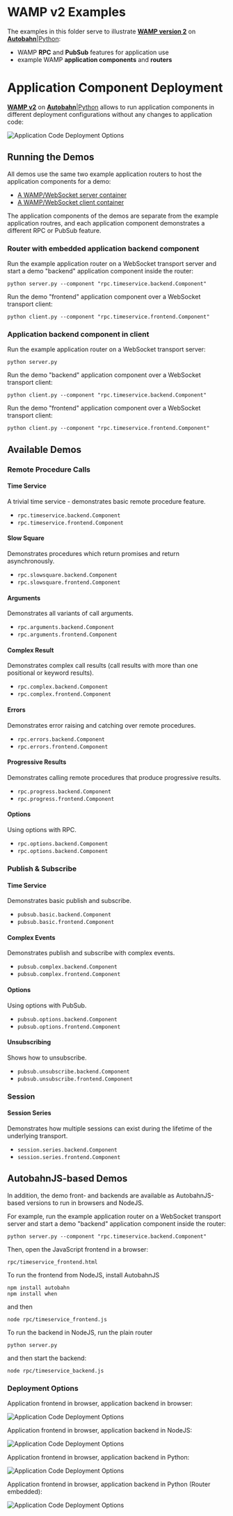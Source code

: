 # WAMP v2 Examples

The examples in this folder serve to illustrate **[WAMP version 2](https://github.com/tavendo/WAMP/blob/master/spec/README.md)** on [**Autobahn**|Python](http://autobahn.ws/):

* WAMP **RPC** and **PubSub** features for application use
* example WAMP **application components** and **routers**

# Application Component Deployment

**[WAMP v2](https://github.com/tavendo/WAMP/blob/master/spec/README.md)** on [**Autobahn**|Python](http://autobahn.ws/) allows to run application components in different deployment configurations without any changes to application code:

![Application Code Deployment Options](figures/app_code_depl_options.png)

## Running the Demos

All demos use the same two example application routers to host the application components for a demo:

 * [A WAMP/WebSocket server container](server.py)
 * [A WAMP/WebSocket client container](client.py)

The application components of the demos are separate from the example application routres, and each application component demonstrates a different RPC or PubSub feature.

### Router with embedded application backend component

Run the example application router on a WebSocket transport server and start a demo "backend" application component inside the router:

	python server.py --component "rpc.timeservice.backend.Component"

Run the demo "frontend" application component over a WebSocket transport client:

	python client.py --component "rpc.timeservice.frontend.Component"


### Application backend component in client

Run the example application router on a WebSocket transport server:

	python server.py

Run the demo "backend" application component over a WebSocket transport client:

	python client.py --component "rpc.timeservice.backend.Component"

Run the demo "frontend" application component over a WebSocket transport client:

	python client.py --component "rpc.timeservice.frontend.Component"


## Available Demos

### Remote Procedure Calls

#### Time Service

A trivial time service - demonstrates basic remote procedure feature.

 * `rpc.timeservice.backend.Component`
 * `rpc.timeservice.frontend.Component`

#### Slow Square

Demonstrates procedures which return promises and return asynchronously.

 * `rpc.slowsquare.backend.Component`
 * `rpc.slowsquare.frontend.Component`

#### Arguments

Demonstrates all variants of call arguments.

 * `rpc.arguments.backend.Component`
 * `rpc.arguments.frontend.Component`

#### Complex Result

Demonstrates complex call results (call results with more than one positional or keyword results).

 * `rpc.complex.backend.Component`
 * `rpc.complex.frontend.Component` 

#### Errors

Demonstrates error raising and catching over remote procedures.

 * `rpc.errors.backend.Component`
 * `rpc.errors.frontend.Component` 

#### Progressive Results

Demonstrates calling remote procedures that produce progressive results.

 * `rpc.progress.backend.Component`
 * `rpc.progress.frontend.Component` 

#### Options

Using options with RPC.

 * `rpc.options.backend.Component`
 * `rpc.options.backend.Component` 


### Publish & Subscribe

#### Time Service

Demonstrates basic publish and subscribe.

 * `pubsub.basic.backend.Component`
 * `pubsub.basic.frontend.Component`

#### Complex Events

Demonstrates publish and subscribe with complex events.

 * `pubsub.complex.backend.Component`
 * `pubsub.complex.frontend.Component`

#### Options

Using options with PubSub.

 * `pubsub.options.backend.Component`
 * `pubsub.options.frontend.Component`

#### Unsubscribing

Shows how to unsubscribe.

 * `pubsub.unsubscribe.backend.Component`
 * `pubsub.unsubscribe.frontend.Component`


### Session

#### Session Series

Demonstrates how multiple sessions can exist during the lifetime of the underlying transport.

 * `session.series.backend.Component`
 * `session.series.frontend.Component`


## AutobahnJS-based Demos

In addition, the demo front- and backends are available as AutobahnJS-based versions to run in browsers and NodeJS.

For example, run the example application router on a WebSocket transport server and start a demo "backend" application component inside the router:

	python server.py --component "rpc.timeservice.backend.Component"

Then, open the JavaScript frontend in a browser:

    rpc/timeservice_frontend.html

To run the frontend from NodeJS, install AutobahnJS

	npm install autobahn
	npm install when

and then

	node rpc/timeservice_frontend.js

To run the backend in NodeJS, run the plain router

	python server.py

and then start the backend:

	node rpc/timeservice_backend.js

### Deployment Options

Application frontend in browser, application backend in browser:

![Application Code Deployment Options](figures/timeservice1.png)

Application frontend in browser, application backend in NodeJS:

![Application Code Deployment Options](figures/timeservice2.png)

Application frontend in browser, application backend in Python:

![Application Code Deployment Options](figures/timeservice3.png)

Application frontend in browser, application backend in Python (Router embedded):

![Application Code Deployment Options](figures/timeservice4.png)
